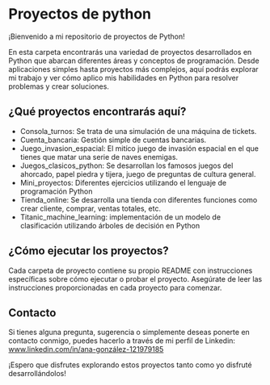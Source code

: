 # Proyectos de python

¡Bienvenido a mi repositorio de proyectos de Python!

En esta carpeta encontrarás una variedad de proyectos desarrollados en Python que abarcan diferentes áreas y conceptos de programación. Desde aplicaciones simples hasta proyectos más complejos, aquí podrás explorar mi trabajo y ver cómo aplico mis habilidades en Python para resolver problemas y crear soluciones.

## ¿Qué proyectos encontrarás aquí?

- Consola_turnos: Se trata de una simulación de una máquina de tickets.
- Cuenta_bancaria: Gestión simple de cuentas bancarias.
- Juego_invasion_espacial: El mitíco juego de invasión espacial en el que tienes que matar una serie de naves enemigas. 
- Juegos_clasicos_python: Se desarrollan los famosos juegos del ahorcado, papel piedra y tijera, juego de preguntas de cultura general.
- Mini_proyectos: Diferentes ejercicios utilizando el lenguaje de programación Python
- Tienda_online: Se desarrolla una tienda con diferentes funciones como crear cliente, comprar, ventas totales, etc.
- Titanic_machine_learning: implementación de un modelo de clasificación utilizando árboles de decisión en Python

## ¿Cómo ejecutar los proyectos?

Cada carpeta de proyecto contiene su propio README con instrucciones específicas sobre cómo ejecutar o probar el proyecto. Asegúrate de leer las instrucciones proporcionadas en cada proyecto para comenzar.

## Contacto

Si tienes alguna pregunta, sugerencia o simplemente deseas ponerte en contacto conmigo, puedes hacerlo a través de mi perfil de Linkedin:       www.linkedin.com/in/ana-gonzález-121979185

¡Espero que disfrutes explorando estos proyectos tanto como yo disfruté desarrollándolos!

